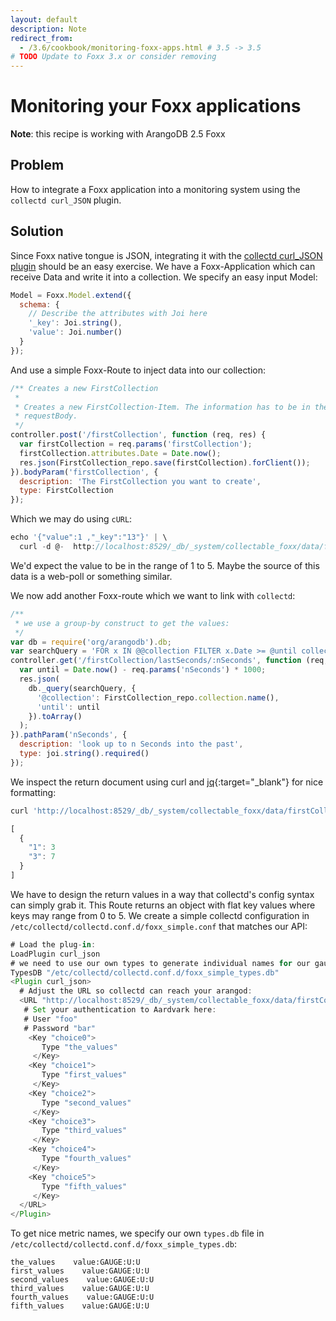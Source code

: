 ```yaml
---
layout: default
description: Note
redirect_from:
  - /3.6/cookbook/monitoring-foxx-apps.html # 3.5 -> 3.5
# TODO Update to Foxx 3.x or consider removing
---
```

Monitoring your Foxx applications
=================================

**Note**: this recipe is working with ArangoDB 2.5 Foxx

Problem
-------

How to integrate a Foxx application into a monitoring system using the `collectd curl_JSON` plugin.

Solution
--------

Since Foxx native tongue is JSON, integrating it with the [collectd curl_JSON plugin](monitoring-collectd.html)
should be an easy exercise.
We have a Foxx-Application which can receive Data and write it into a collection. We specify an easy input Model:

```javascript
Model = Foxx.Model.extend({
  schema: {
    // Describe the attributes with Joi here
    '_key': Joi.string(),
    'value': Joi.number()
  }
});
```

And use a simple Foxx-Route to inject data into our collection:

```javascript
/** Creates a new FirstCollection
 *
 * Creates a new FirstCollection-Item. The information has to be in the
 * requestBody.
 */
controller.post('/firstCollection', function (req, res) {
  var firstCollection = req.params('firstCollection');
  firstCollection.attributes.Date = Date.now();
  res.json(FirstCollection_repo.save(firstCollection).forClient());
}).bodyParam('firstCollection', {
  description: 'The FirstCollection you want to create',
  type: FirstCollection
});
```

Which we may do using `cURL`:

```javascript
echo '{"value":1 ,"_key":"13"}' | \
  curl -d @-  http://localhost:8529/_db/_system/collectable_foxx/data/firstCollection/firstCollection
```

We'd expect the value to be in the range of 1 to 5. Maybe the source of this data is a web-poll or something similar.

We now add another Foxx-route which we want to link with `collectd`:

```javascript
/**
 * we use a group-by construct to get the values:
 */
var db = require('org/arangodb').db;
var searchQuery = 'FOR x IN @@collection FILTER x.Date >= @until collect value=x.value with count into counter RETURN {[[CONCAT("choice", value)] : counter }';
controller.get('/firstCollection/lastSeconds/:nSeconds', function (req, res) {
  var until = Date.now() - req.params('nSeconds') * 1000;
  res.json(
    db._query(searchQuery, {
      '@collection': FirstCollection_repo.collection.name(),
      'until': until
    }).toArray()
  );
}).pathParam('nSeconds', {
  description: 'look up to n Seconds into the past',
  type: joi.string().required()
});
```

We inspect the return document using curl and [jq](http://stedolan.github.io/jq/){:target="_blank"} for nice formatting:

```javascript
curl 'http://localhost:8529/_db/_system/collectable_foxx/data/firstCollection/firstCollection/lastSeconds/10' |jq "."

[
  {
    "1": 3
    "3": 7
  }
]
```

We have to design the return values in a way that collectd's config syntax can simply grab it. This Route returns an object with flat key values where keys may range from 0 to 5.
We create a simple collectd configuration in `/etc/collectd/collectd.conf.d/foxx_simple.conf` that matches our API:

```javascript
# Load the plug-in:
LoadPlugin curl_json
# we need to use our own types to generate individual names for our gauges:
TypesDB "/etc/collectd/collectd.conf.d/foxx_simple_types.db"
<Plugin curl_json>
  # Adjust the URL so collectd can reach your arangod:
  <URL "http://localhost:8529/_db/_system/collectable_foxx/data/firstCollection/firstCollection/lastSeconds/10">
   # Set your authentication to Aardvark here:
   # User "foo"
   # Password "bar"
    <Key "choice0">
       Type "the_values"
     </Key>
    <Key "choice1">
       Type "first_values"
     </Key>
    <Key "choice2">
       Type "second_values"
     </Key>
    <Key "choice3">
       Type "third_values"
     </Key>
    <Key "choice4">
       Type "fourth_values"
     </Key>
    <Key "choice5">
       Type "fifth_values"
     </Key>
  </URL>
</Plugin>
```

To get nice metric names, we specify our own `types.db` file in `/etc/collectd/collectd.conf.d/foxx_simple_types.db`:

```
the_values    value:GAUGE:U:U
first_values    value:GAUGE:U:U
second_values    value:GAUGE:U:U
third_values    value:GAUGE:U:U
fourth_values    value:GAUGE:U:U
fifth_values    value:GAUGE:U:U
```
